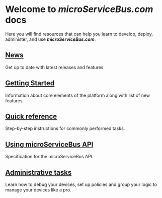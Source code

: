 # Welcome to _**microServiceBus.com**_ docs

Here you will find resources that can help you learn to develop, deploy, administer, and use _**microServiceBus.com**_.

## [News](/microServiceBus.docs/nav/news)

Get up to date with latest releases and features.

## [Getting Started](/microServiceBus.docs/nav/gettingstarted)

Information about core elements of the platform along with list of new features.

## [Quick reference](/microServiceBus.docs/nav/quickReference)

Step-by-step instructions for commonly performed tasks.

## [Using microServiceBus API](/microServiceBus.docs/nav/api)

Specification for the microServiceBus API.

## [Administrative tasks](/microServiceBus.docs/nav/administrativetasks)

Learn how to debug your devices, set up policies and group your logic to manage your devices like a pro.